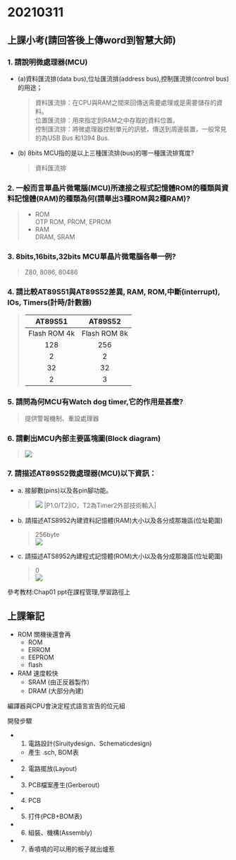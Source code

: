 # 20210311
## 上課小考(請回答後上傳word到智慧大師)
### 1. 請說明微處理器(MCU) 
- (a)資料匯流排(data bus),位址匯流排(address bus),控制匯流排(control bus)的用途；
  > 資料匯流排：在CPU與RAM之間來回傳送需要處理或是需要儲存的資料。<br />
  > 位置匯流排：用來指定到RAM之中存取的資料位置。<br />
  > 控制匯流排：將微處理器控制單元的訊號，傳送到周邊裝置，一般常見的為USB Bus 和1394 Bus.
- (b) 8bits MCU指的是以上三種匯流排(bus)的哪一種匯流排寬度? 
  > 資料匯流排
### 2. 一般而言單晶片微電腦(MCU)所連接之程式記憶體ROM的種類與資料記憶體(RAM)的種類為何(請舉出3種ROM與2種RAM)? 
  > - ROM<br />
  > OTP ROM, PROM, EPROM
  > - RAM<br />
  > DRAM, SRAM
### 3. 8bits,16bits,32bits MCU單晶片微電腦各舉一例? 
  > Z80, 8086, 80486
### 4. 請比較AT89S51與AT89S52差異, RAM, ROM,中斷(interrupt), IOs, Timers(計時/計數器)
> |AT89S51|AT89S52|
> |:-:|:-:|
> |Flash ROM 4k|Flash ROM 8k|
> |128|256|
> |2|2|
> |32|32|
> |2|3|

### 5. 請問為何MCU有Watch dog timer,它的作用是甚麼?
> 提供警報機制、重設處理器
### 6. 請劃出MCU內部主要區塊圖(Block diagram)
> ![](https://cdn.discordapp.com/attachments/816857285526945794/819370831922462770/unknown.png)
### 7. 請描述AT89S52微處理器(MCU)以下資訊： 
- a. 接腳數(pins)以及各pin腳功能。
  > ![](https://media.discordapp.net/attachments/816857285526945794/819371890102501406/unknown.png)
  > |P1.0/T2|IO，T2為Timer2外部技術輸入|
  
- b. 請描述ATS8952內建資料記憶體(RAM)大小以及各分成那幾區(位址範圍) 
  > 256byte<br />
  > ![](https://media.discordapp.net/attachments/816857285526945794/819387763635126314/unknown.png)
- c. 請描述ATS8952內建程式記憶體(ROM)大小以及各分成那幾區(位址範圍) 
  > 0<br />
  > ![](https://media.discordapp.net/attachments/816857285526945794/819387730957434885/unknown.png)

參考教材:Chap01 ppt在課程管理,學習路徑上

## 上課筆記
- ROM 關機後還會再
  - ROM
  - ERROM
  - EEPROM
  - flash
- RAM 速度較快
  - SRAM (由正反器製作)
  - DRAM (大部分內建)

編譯器與CPU會決定程式語言宣告的位元組

開發步驟
- 1. 電路設計(Siruitydesign、Schematicdesign)
  - 產生 .sch, BOM表
- 2. 電路擺放(Layout)
- 3. PCB檔案產生(Gerberout)
- 4. PCB
- 5. 打件(PCB+BOM表)
- 6. 組裝、機構(Assembly)
- 7. 香噴噴的可以用的板子就出爐惹